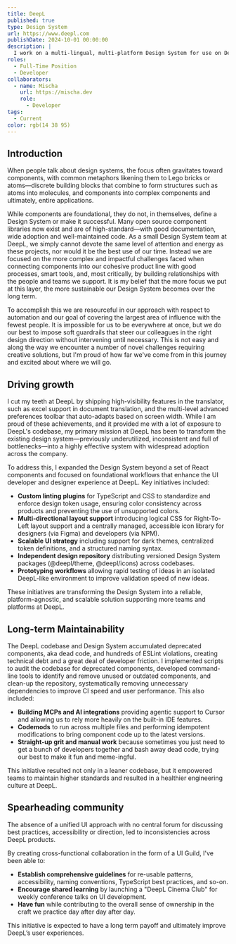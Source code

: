 ```yaml
---
title: DeepL
published: true
type: Design System
url: https://www.deepl.com
publishDate: 2024-10-01 00:00:00
description: |
  I work on a multi-lingual, multi-platform Design System for use on DeepL's website and products.
roles:
  - Full-Time Position
  - Developer
collaborators:
  - name: Mischa
    url: https://mischa.dev
    role:
      - Developer
tags:
  - Current
color: rgb(14 38 95)
---
```


## Introduction

When people talk about design systems, the focus often gravitates toward components, with common metaphors likening them to Lego bricks or atoms—discrete building blocks that combine to form structures such as atoms into molecules, and components into complex components and ultimately, entire applications.

While components are foundational, they do not, in themselves, define a Design System or make it successful. Many open source component libraries now exist and are of high-standard—with good documentation, wide adoption and well-maintained code. As a small Design System team at DeepL, we simply cannot devote the same level of attention and energy as these projects, nor would it be the best use of our time. Instead we are focused on the more complex and impactful challenges faced when connecting components into our cohesive product line with good processes, smart tools, and, most critically, by building relationships with the people and teams we support. It is my belief that the more focus we put at this layer, the more sustainable our Design System becomes over the long term.

To accomplish this we are resourceful in our approach with respect to automation and our goal of covering the largest area of influence with the fewest people. It is impossible for us to be everywhere at once, but we do our best to impose soft guardrails that steer our colleagues in the right design direction without intervening until necessary. This is not easy and along the way we encounter a number of novel challenges requiring creative solutions, but I'm proud of how far we've come from in this journey and excited about where we will go.

## Driving growth

I cut my teeth at DeepL by shipping high-visibility features in the translator, such as excel support in document translation, and the multi-level advanced preferences toolbar that auto-adapts based on screen width. While I am proud of these achievements, and it provided me with a lot of exposure to DeepL's codebase, my primary mission at DeepL has been to transform the existing design system—previously underutilized, inconsistent and full of bottlenecks—into a highly effective system with widespread adoption across the company.

To address this, I expanded the Design System beyond a set of React components and focused on foundational workflows that enhance the UI developer and designer experience at DeepL. Key initiatives included:

- **Custom linting plugins** for TypeScript and CSS to standardize and enforce design token usage, ensuring color consistency across products and preventing the use of unsupported colors.
- **Multi-directional layout support** introducing logical CSS for Right-To-Left layout support and a centrally managed, accessible icon library for designers (via Figma) and developers (via NPM).
- **Scalable UI strategy** including support for dark themes, centralized token definitions, and a structured naming syntax.
- **Independent design repository** distributing versioned Design System packages (@deepl/theme, @deepl/icons) across codebases.
- **Prototyping workflows** allowing rapid testing of ideas in an isolated DeepL-like environment to improve validation speed of new ideas.

These initiatives are transforming the Design System into a reliable, platform-agnostic, and scalable solution supporting more teams and platforms at DeepL.

## Long-term Maintainability

The DeepL codebase and Design System accumulated deprecated components, aka dead code, and hundreds of ESLint violations, creating technical debt and a great deal of developer friction. I implemented scripts to audit the codebase for deprecated components, developed command-line tools to identify and remove unused or outdated components, and clean-up the repository, systematically removing unnecessary dependencies to improve CI speed and user performance. This also included:

- **Building MCPs and AI integrations** providing agentic support to Cursor and allowing us to rely more heavily on the built-in IDE features.
- **Codemods** to run across multiple files and performing idempotent modifications to bring component code up to the latest versions.
- **Straight-up grit and manual work** because sometimes you just need to get a bunch of developers together and bash away dead code, trying our best to make it fun and meme-ingful.

This initiative resulted not only in a leaner codebase, but it empowered teams to maintain higher standards and resulted in a healthier engineering culture at DeepL.

## Spearheading community

The absence of a unified UI approach with no central forum for discussing best practices, accessibility or direction, led to inconsistencies across DeepL products.

By creating cross-functional collaboration in the form of a UI Guild, I've been able to:

- **Establish comprehensive guidelines** for re-usable patterns, accessibility, naming conventions, TypeScript best practices, and so-on.
- **Encourage shared learning** by launching a "DeepL Cinema Club" for weekly conference talks on UI development.
- **Have fun** while contributing to the overall sense of ownership in the craft we practice day after day after day.

This initiative is expected to have a long term payoff and ultimately improve DeepL’s user experiences.

